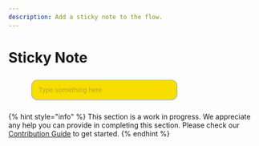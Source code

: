 ```yaml
---
description: Add a sticky note to the flow.
---
```


# Sticky Note

<figure><img src="../../../.gitbook/assets/image (2) (1).png" alt="" width="304"><figcaption></figcaption></figure>

{% hint style="info" %}
This section is a work in progress. We appreciate any help you can provide in completing this section. Please check our [Contribution Guide](../../../CONTRIBUTING.md) to get started.
{% endhint %}
